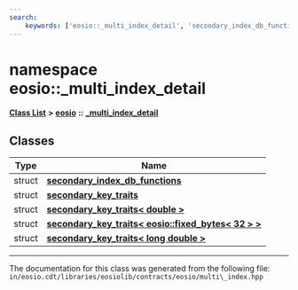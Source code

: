 ```yaml
---
search:
    keywords: ['eosio::_multi_index_detail', 'secondary_index_db_functions', 'secondary_key_traits', 'secondary_key_traits< double >', 'secondary_key_traits< eosio::fixed_bytes< 32 > >', 'secondary_key_traits< long double >']
---
```


# namespace eosio::\_multi\_index\_detail

[**Class List**](annotated.md) **>** [**eosio**](namespaceeosio.md) **::** [**\_multi\_index\_detail**](namespaceeosio_1_1__multi__index__detail.md)


## Classes

|Type|Name|
|-----|-----|
|struct|[**secondary\_index\_db\_functions**](structeosio_1_1__multi__index__detail_1_1secondary__index__db__functions.md)|
|struct|[**secondary\_key\_traits**](structeosio_1_1__multi__index__detail_1_1secondary__key__traits.md)|
|struct|[**secondary\_key\_traits< double >**](structeosio_1_1__multi__index__detail_1_1secondary__key__traits_3_01double_01_4.md)|
|struct|[**secondary\_key\_traits< eosio::fixed\_bytes< 32 > >**](structeosio_1_1__multi__index__detail_1_1secondary__key__traits_3_01eosio_1_1fixed__bytes_3_0132_01_4_01_4.md)|
|struct|[**secondary\_key\_traits< long double >**](structeosio_1_1__multi__index__detail_1_1secondary__key__traits_3_01long_01double_01_4.md)|




----------------------------------------
The documentation for this class was generated from the following file: `in/eosio.cdt/libraries/eosiolib/contracts/eosio/multi\_index.hpp`
